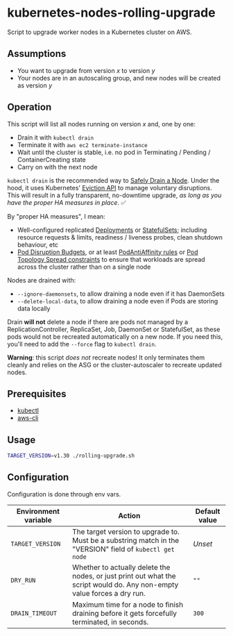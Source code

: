 # kubernetes-nodes-rolling-upgrade

Script to upgrade worker nodes in a Kubernetes cluster on AWS.

## Assumptions

- You want to upgrade from version _x_ to version _y_
- Your nodes are in an autoscaling group, and new nodes will be created as version _y_

## Operation

This script will list all nodes running on version _x_ and, one by one:
- Drain it with `kubectl drain`
- Terminate it with `aws ec2 terminate-instance`
- Wait until the cluster is stable, i.e. no pod in Terminating / Pending / ContainerCreating state
- Carry on with the next node

`kubectl drain` is the recommended way to [Safely Drain a Node](https://kubernetes.io/docs/tasks/administer-cluster/safely-drain-node/). Under the hood, it uses Kubernetes' [Eviction API](https://kubernetes.io/docs/tasks/administer-cluster/safely-drain-node/#eviction-api) to manage voluntary disruptions. This will result in a fully transparent, no-downtime upgrade, _as long as you have the proper HA measures in place_. ✅

By "proper HA measures", I mean:
- Well-configured replicated [Deployments](https://kubernetes.io/docs/concepts/workloads/controllers/deployment/) or [StatefulSets](https://kubernetes.io/docs/concepts/workloads/controllers/statefulset/); including resource requests & limits, readiness / liveness probes, clean shutdown behaviour, etc
- [Pod Disruption Budgets](https://kubernetes.io/docs/tasks/run-application/configure-pdb/), or at least [PodAntiAffinity rules](https://kubernetes.io/docs/concepts/scheduling-eviction/assign-pod-node/) or [Pod Topology Spread constraints](https://kubernetes.io/docs/concepts/workloads/pods/pod-topology-spread-constraints/) to ensure that workloads are spread across the cluster rather than on a single node

Nodes are drained with:
- `--ignore-daemonsets`, to allow draining a node even if it has DaemonSets
- `--delete-local-data`, to allow draining a node even if Pods are storing data locally

Drain **will not** delete a node if there are pods not managed by a ReplicationController, ReplicaSet, Job, DaemonSet or StatefulSet, as these pods would not be recreated automatically on a new node. If you need this, you'll need to add the `--force` flag to `kubectl drain`.

**Warning**: this script _does not_ recreate nodes! It only terminates them cleanly and relies on the ASG or the cluster-autoscaler to recreate updated nodes.

## Prerequisites

- [kubectl](https://kubernetes.io/docs/reference/kubectl/kubectl/)
- [aws-cli](https://aws.amazon.com/cli/)

## Usage

```bash
TARGET_VERSION=v1.30 ./rolling-upgrade.sh
```

## Configuration

Configuration is done through env vars.

| Environment variable   | Action                                            | Default value |
|------------------------|---------------------------------------------------|---------------|
| `TARGET_VERSION`       | The target version to upgrade to. Must be a substring match in the "VERSION" field of `kubectl get node` | _Unset_ |
| `DRY_RUN`              | Whether to actually delete the nodes, or just print out what the script would do. Any non-empty value forces a dry run. | `""` |
| `DRAIN_TIMEOUT`        | Maximum time for a node to finish draining before it gets forcefully terminated, in seconds. | `300` |
